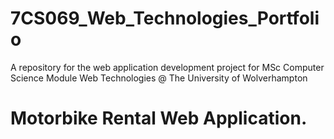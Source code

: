 # 7CS069_Web_Technologies_Portfolio
A repository for the web application development project for MSc Computer Science Module Web Technologies @ The University of Wolverhampton

# Motorbike Rental Web Application. 

